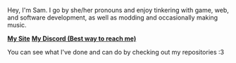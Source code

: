 Hey, I'm Sam. I go by she/her pronouns and enjoy tinkering with game, web, and software development, as well as modding and occasionally making music.

**[My Site](https://samwich.xyz/contact.html)**
**[My Discord (Best way to reach me)](https://discord.com/users/976176454511509554)**

You can see what I've done and can do by checking out my repositories :3
